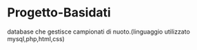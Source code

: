 # Progetto-Basidati
database che gestisce campionati di nuoto.(linguaggio utilizzato mysql,php,html,css)

